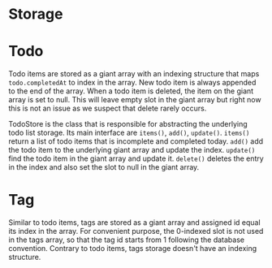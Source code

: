 Storage
=======

# Todo

Todo items are stored as a giant array with an indexing structure that maps 
`todo.completedAt` to index in the array. New todo item is always appended to
the end of the array. When a todo item is deleted, the item on the giant array
is set to null. This will leave empty slot in the giant array but right now
this is not an issue as we suspect that delete rarely occurs.

TodoStore is the class that is responsible for abstracting the underlying todo
list storage. Its main interface are `items()`, `add()`, `update()`. 
`items()` return a list of todo items that is incomplete and completed today. 
`add()` add the todo item to the underlying giant array and update the index.
`update()` find the todo item in the giant array and update it. `delete()`
deletes the entry in the index and also set the slot to null in the giant 
array.

# Tag

Similar to todo items, tags are stored as a giant array and assigned id equal 
its index in the array. For convenient purpose, the 0-indexed slot is not used
in the tags array, so that the tag id starts from 1 following the database
convention. Contrary to todo items, tags storage doesn't have an indexing 
structure.
